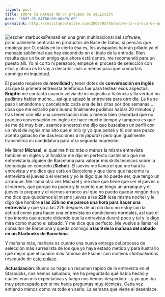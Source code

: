 ```yaml
---
layout: post
title: sObre la RAreza de un proCeso de seLEcción
date: '2007-05-04T00:00:00+00:00'
permalink: http://resistancefutile.com/2007/05/05/sobre-la-rareza-de-un-proceso-de-seleccion/
---
```

<img class="derecha_borde" src='http://resistancefutile.com/wp-content/starbucks_escher-767149.png' alt='escher starbucks' />Pensad en una gran multinacional del software, principalmente centrada en productos de Base de Datos, si pensáis que empieza por O, estáis en lo cierto ésa es, los avispados habrán pillado ya el mensaje subliminal que hay escondido en el título de la entrada. Bien resulta que un buen amigo que ahora está dentro, me recomendó para un puesto allí. Yo ni corto ni perezoso, empecé el proceso de selección con ellos y ahora os lo voy a describir más o menos para que comprtáis conmigo mi inquietud.

El puesto requiere de <strong>movilidad</strong> y tener dotes de <strong>conversación en inglés</strong> así que la primera entrevista telefónica fue para testear esos aspectos. <strong>Brigitte</strong> me contactó cuando volvía de mi viajecito a Valencia y lla verdad no pudimos hablar mucho... así que aplazó la entrevista para otro día. La tia se pasó llamándome y cancelando cada una de las citas por dos semanas... cosa que me extrañó pero bueno finalmente pudimos hablar 20 minutos y tras tener con ella una conversación más o menos bien (recordad que no practico conversación en inglés de hace mucho tiempo y tampoco es que se me dé muy bien, seamos sinceros) me dijo que buscaban un perfil con un nivel de inglés más alto que el mío (y yo que pensé y tú con ese peazo acento gabacho me das lecciones a mí <em>japuta</em>?) pero que igualmente transmitiría mi candidatura para otra segunda impresión.

Me llamó <strong>Michael</strong>, el qual me hizo más o menos la misma entrevista también en inglés y al finalizar me dijo en perfecto castellano que me entrevistaría alguien de Barcelona para valorar mis skills técnicos sobre la tecnología en concreto (<strong>Siebel</strong>). El jueves me llama el que me hará la entrevista y me dice que está en Barcelona y que tiene que hacerme la entrevista el jueves o el viernes y yo le digo que no puede ser, que tengo un arranque. Me llama otra vez Michael y me dice que tiene que ser el jueves o el viernes, que porque no puedo y le cuento que tengo un arranque y el jueves lo preparo y el viernes arranco así que no puedo quedar ningún día y me dice que quedemos el mismo jueves a las <strong>22h</strong> (esa misma noche) y le digo que hombre<strong> a las 22h no me parece una hora para hacer una entrevista</strong> y que yo a las 22h después de un día duro no estoy con la actitud como para hacer una entrevista en condiciones normales, así que el tipo intenta que acepte diciendo que la entrevista durará poco y tal y le digo mira como mucho el sábado. Y me dice que perfecto. Me vuelve a llamar el consultor de Barcelona y queda conmigo <strong>a las 9 de la mañana del sábado en un Starbucks de Barcelona</strong>.

Y mañana más, mañana os cuento una nueva entrega del proceso de selección más surrealista de los que yo haya estado metido y para ilustrarlo qué mejor que el cuadro más famoso de Escher con motivos <em>starbuckianos</em> rescatado de <a href="http://web.mit.edu/cms/bcc/2005/10/starbucks-relativity.html">este enlace</a>.

<strong>Actualización</strong>: Bueno os hago un resumen rápido de la entrevista en el Starbucks, nos hemos saludado, me ha preguntado qué había hecho y cuales eran mis expectativas y luego nos hemos despedido... y yo que iba muy preocupado por si me hacía preguntas muy técnicas. Cada vez entiendo menos como va todo en serio. La semana que viene el desenlace.
